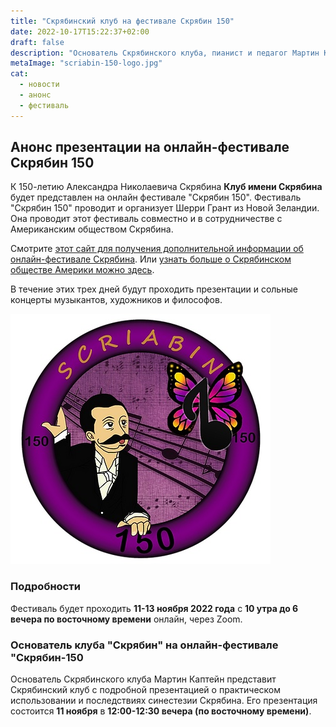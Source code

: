 ```yaml
---
title: "Скрябинский клуб на фестивале Скрябин 150"
date: 2022-10-17T15:22:37+02:00
draft: false
description: "Основатель Скрябинского клуба, пианист и педагог Мартин Каптейн, приглашен на онлайн-фестиваль Скрябин 150. Этот фестиваль будет проходить с 11 по 13 ноября. В течение этих трех дней состоятся презентации и сольные концерты музыкантов, художников и философов."
metaImage: "scriabin-150-logo.jpg" 
cat:
  - новости
  - анонс
  - фестиваль
---
```


## Анонс презентации на онлайн-фестивале Скрябин 150

К 150-летию Александра Николаевича Скрябина **Клуб имени Скрябина** будет представлен на онлайн фестивале "Скрябин 150".
Фестиваль "Скрябин 150" проводит и организует Шерри Грант из Новой Зеландии.
Она проводит этот фестиваль совместно и в сотрудничестве с Американским обществом Скрябина.

Смотрите [этот сайт для получения дополнительной информации об онлайн-фестивале Скрябина](https://www.artsinfinitypress.com/scriabin150). 
Или [узнать больше о Скрябинском обществе Америки можно здесь](https://scriabinsociety.com/about/).

В течение этих трех дней будут проходить презентации и сольные концерты музыкантов, художников и философов.

![Логотип онлайн-фестиваля Скрябин 150](scriabin-150-logo.jpg)

### Подробности

Фестиваль будет проходить **11-13 ноября 2022 года** с **10 утра до 6 вечера по восточному времени** онлайн, через Zoom.

### Основатель клуба "Скрябин" на онлайн-фестивале "Скрябин-150

Основатель Скрябинского клуба Мартин Каптейн представит Скрябинский клуб с подробной презентацией о практическом использовании и последствиях синестезии Скрябина.
Его презентация состоится **11 ноября** в **12:00-12:30 вечера (по восточному времени)**.
